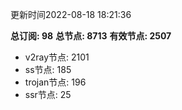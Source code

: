 更新时间2022-08-18 18:21:36

**总订阅: 98**
**总节点: 8713**
**有效节点: 2507**
- v2ray节点: 2101
- ss节点: 185
- trojan节点: 196
- ssr节点: 25
